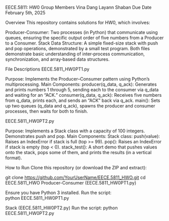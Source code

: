 EECE.5811: HW0
Group Members
Vina Dang
Layann Shaban
Due Date
February 5th, 2025

Overview
This repository contains solutions for HW0, which involves:

Producer-Consumer: Two processes (in Python) that communicate using queues, ensuring the specific output order of five numbers from a Producer to a Consumer.
Stack Data Structure: A simple fixed-size stack with push and pop operations, demonstrated by a small test program.
Both files  demonstrate basic understanding of inter‐process communication, synchronization, and array‐based data structures.

File Descriptions
EECE.5811_HW0PT1.py

Purpose: Implements the Producer–Consumer pattern using Python’s multiprocessing.
Main Components:
producer(q_data, q_ack): Generates and prints numbers 1 through 5, sending each to the consumer via q_data and waiting for an “ACK.”
consumer(q_data, q_ack): Receives five numbers from q_data, prints each, and sends an “ACK” back via q_ack.
main(): Sets up two queues (q_data and q_ack), spawns the producer and consumer processes, then waits for both to finish.

EECE.5811_HW0PT2.py

Purpose: Implements a Stack class with a capacity of 100 integers. Demonstrates push and pop.
Main Components:
Stack class:
push(value): Raises an IndexError if stack is full (top >= 99).
pop(): Raises an IndexError if stack is empty (top < 0).
stack_test(): A short demo that pushes values onto the stack, pops some of them, and prints the results (in a vertical format).


How to Run
Clone this repository (or download the ZIP and extract):

git clone https://github.com/YourUserName/EECE.5811_HWO.git
cd EECE.5811_HWO
Producer-Consumer (EECE.5811_HW0PT1.py)

Ensure you have Python 3 installed.
Run the script:                                        
python EECE.5811_HW0PT1.py


Stack (EECE.5811_HW0PT2.py)
Run the script:
python EECE.5811_HW0PT2.py
